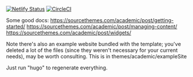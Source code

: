 [![Netlify Status](https://api.netlify.com/api/v1/badges/a187899e-5596-4db3-9a9c-9f47556815db/deploy-status)](https://app.netlify.com/sites/gleave/deploys)
[![CircleCI](https://circleci.com/gh/HumanCompatibleAI/adversarial-policies.svg?style=svg)](https://circleci.com/gh/AdamGleave/website)

Some good docs:
https://sourcethemes.com/academic/post/getting-started/
https://sourcethemes.com/academic/post/managing-content/
https://sourcethemes.com/academic/post/widgets/

Note there's also an example website bundled with the template; you've deleted a lot of the files (since they weren't necessary for your current needs), may be worth consulting. This is in themes/academic/exampleSite 

Just run "hugo" to regenerate everything.
